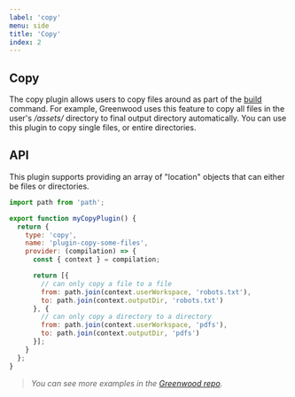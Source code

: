 ```yaml
---
label: 'copy'
menu: side
title: 'Copy'
index: 2
---
```


## Copy

The copy plugin allows users to copy files around as part of the [build](/docs/#cli) command.  For example, Greenwood uses this feature to copy all files in the user's _/assets/_ directory to final output directory automatically.  You can use this plugin to copy single files, or entire directories.

## API
This plugin supports providing an array of "location" objects that can either be files or directories.

```js
import path from 'path';

export function myCopyPlugin() {
  return {
    type: 'copy',
    name: 'plugin-copy-some-files',
    provider: (compilation) => {
      const { context } = compilation;

      return [{
        // can only copy a file to a file
        from: path.join(context.userWorkspace, 'robots.txt'),
        to: path.join(context.outputDir, 'robots.txt')
      }, {
        // can only copy a directory to a directory
        from: path.join(context.userWorkspace, 'pdfs'),
        to: path.join(context.outputDir, 'pdfs')
      }];
    }
  };
}
```


> _You can see more examples in the [Greenwood repo](https://github.com/ProjectEvergreen/greenwood/tree/master/packages/cli/src/plugins/copy)._